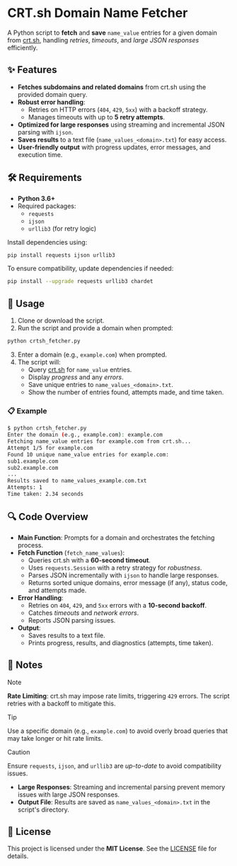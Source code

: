 # CRT.sh Domain Name Fetcher

A Python script to **fetch** and **save** `name_value` entries for a given domain from [crt.sh](https://crt.sh/), handling _retries_, _timeouts_, and _large JSON responses_ efficiently.

## ✨ **Features**

- **Fetches subdomains and related domains** from crt.sh using the provided domain query.
- **Robust error handling**:
  - Retries on HTTP errors (`404`, `429`, `5xx`) with a backoff strategy.
  - Manages timeouts with up to **5 retry attempts**.
- **Optimized for large responses** using streaming and incremental JSON parsing with `ijson`.
- **Saves results** to a text file (`name_values_<domain>.txt`) for easy access.
- **User-friendly output** with progress updates, error messages, and execution time.

## 🛠 **Requirements**

- **Python 3.6+**
- Required packages:
  - `requests`
  - `ijson`
  - `urllib3` (for retry logic)

Install dependencies using:

```bash
pip install requests ijson urllib3
```

To ensure compatibility, update dependencies if needed:

```bash
pip install --upgrade requests urllib3 chardet
```

## 🚀 **Usage**

1. Clone or download the script.
2. Run the script and provide a domain when prompted:

```bash
python crtsh_fetcher.py
```

3. Enter a domain (e.g., `example.com`) when prompted.
4. The script will:
   - Query [crt.sh](https://crt.sh/) for `name_value` entries.
   - Display _progress_ and any _errors_.
   - Save unique entries to `name_values_<domain>.txt`.
   - Show the number of entries found, attempts made, and time taken.

### 📋 **Example**

```bash
$ python crtsh_fetcher.py
Enter the domain (e.g., example.com): example.com
Fetching name_value entries for example.com from crt.sh...
Attempt 1/5 for example.com
Found 10 unique name_value entries for example.com:
sub1.example.com
sub2.example.com
...
Results saved to name_values_example.com.txt
Attempts: 1
Time taken: 2.34 seconds
```

## 🔍 **Code Overview**

- **Main Function**: Prompts for a domain and orchestrates the fetching process.
- **Fetch Function** (`fetch_name_values`):
  - Queries crt.sh with a **60-second timeout**.
  - Uses `requests.Session` with a retry strategy for _robustness_.
  - Parses JSON incrementally with `ijson` to handle large responses.
  - Returns sorted unique domains, error message (if any), status code, and attempts made.
- **Error Handling**:
  - Retries on `404`, `429`, and `5xx` errors with a **10-second backoff**.
  - Catches _timeouts_ and _network errors_.
  - Reports JSON parsing issues.
- **Output**:
  - Saves results to a text file.
  - Prints progress, results, and diagnostics (attempts, time taken).

## 📝 **Notes**

> [!NOTE]  
> **Rate Limiting**: crt.sh may impose rate limits, triggering `429` errors. The script retries with a backoff to mitigate this.

> [!TIP]  
> Use a specific domain (e.g., `example.com`) to avoid overly broad queries that may take longer or hit rate limits.

> [!CAUTION]  
> Ensure `requests`, `ijson`, and `urllib3` are _up-to-date_ to avoid compatibility issues.

- **Large Responses**: Streaming and incremental parsing prevent memory issues with large JSON responses.
- **Output File**: Results are saved as `name_values_<domain>.txt` in the script's directory.

## 📜 **License**

This project is licensed under the **MIT License**. See the [LICENSE](LICENSE) file for details.
